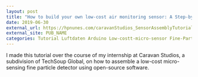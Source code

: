```yaml
---
layout: post
title: "How to build your own low-cost air monitoring sensor: A Step-by-Step Tutorial"
date: 2019-06-30
external_url: https://hpnunes.com/caravanStudios_SensorAssemblyTutorial/#/
external_site: PUB_NAME
categories: Tutorial Luftdaten Arduino Low-costt-micro-sensor Fine-Particle-Pollution
---
```

I made this tutorial over the course of my internship at Caravan Studios, a subdivision of TechSoup Global, on how to assemble a low-cost micro-sensing fine particle detector using open-source software.